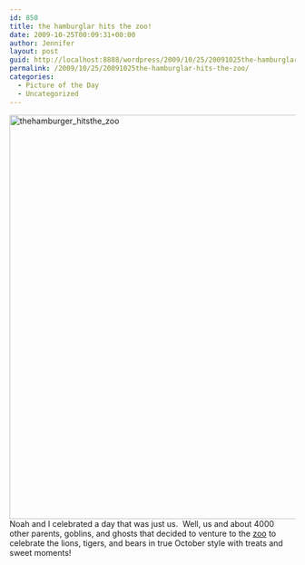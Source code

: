 ```yaml
---
id: 850
title: the hamburglar hits the zoo!
date: 2009-10-25T00:09:31+00:00
author: Jennifer
layout: post
guid: http://localhost:8888/wordpress/2009/10/25/20091025the-hamburglar-hits-the-zoo/
permalink: /2009/10/25/20091025the-hamburglar-hits-the-zoo/
categories:
  - Picture of the Day
  - Uncategorized
---
```

<img title="thehamburger_hitsthe_zoo" height="713" alt="thehamburger_hitsthe_zoo" width="950" class="alignleft size-full wp-image-528" src="http://static.squarespace.com/static/50db6bb3e4b015296cd43789/50dfa5b1e4b0dc6320e0b5ea/50dfa5b2e4b0dc6320e0b74a/1256632805000/?format=original" />Noah and I celebrated a day that was just us.  Well, us and about 4000 other parents, goblins, and ghosts that decided to venture to the [zoo](http://www.flickr.com/photos/jenniferandJennifers_photos/sets/72157622660444024/ "zoo") to celebrate the lions, tigers, and bears in true October style with treats and sweet moments!